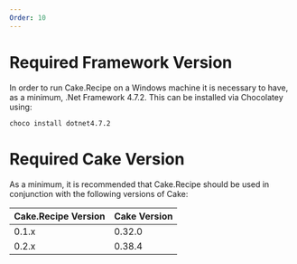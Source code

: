 ```yaml
---
Order: 10
---
```


# Required Framework Version

In order to run Cake.Recipe on a Windows machine it is necessary to have, as a minimum, .Net Framework 4.7.2.  This can be installed via Chocolatey using:

```
choco install dotnet4.7.2
```

# Required Cake Version

As a minimum, it is recommended that Cake.Recipe should be used in conjunction with the following versions of Cake:

| Cake.Recipe Version | Cake Version |
|---------------------|--------------|
| 0.1.x               | 0.32.0       |
| 0.2.x               | 0.38.4       |